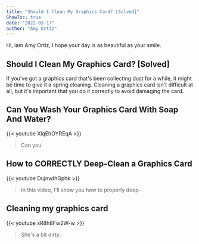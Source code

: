 ```yaml
---
title: "Should I Clean My Graphics Card? [Solved]"
ShowToc: true 
date: "2022-03-17"
author: "Amy Ortiz" 
---
```


Hi, iam Amy Ortiz, I hope your day is as beautiful as your smile.
## Should I Clean My Graphics Card? [Solved]
If you've got a graphics card that's been collecting dust for a while, it might be time to give it a spring cleaning. Cleaning a graphics card isn't difficult at all, but it's important that you do it correctly to avoid damaging the card.

## Can You Wash Your Graphics Card With Soap And Water?
{{< youtube XlqEhOYREqA >}}
>Can you 

## How to CORRECTLY Deep-Clean a Graphics Card
{{< youtube DujnvdhGphk >}}
>In this video, I'll show you how to properly deep-

## Cleaning my graphics card
{{< youtube xR8h8Fw2W-w >}}
>She's a bit dirty.


